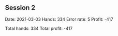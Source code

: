 ## Session 2

Date: 2021-03-03
Hands: 334
Error rate: 5
Profit: -417

Total hands: 334
Total profit: -417
